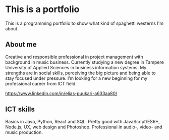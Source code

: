 # This is a portfolio

This is a programming portfolio to show what kind of spaghetti westerns I'm about.

## About me

Creative and responsible professional in project management with background in music business. Currently studying a new degree in Tampere University of Applied Sciences in business information systems. My strengths are in social skills, perceiving the big picture and being able to stay focused under pressure. I’m looking for a new beginning for my professional career from ICT field.

https://www.linkedin.com/in/elias-puukari-a633aa80/

## ICT skills
Basics in Java, Python, React and SQL. Pretty good with JavaScript/ES6+, Node.js, UX, web design and Photoshop. Professional in audio-, video- and music production. 
